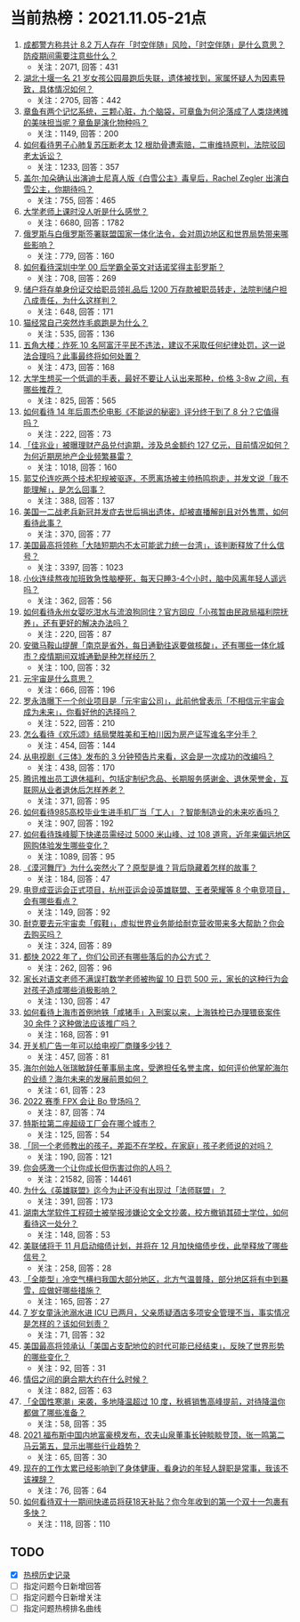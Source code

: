 # 当前热榜：2021.11.05-21点
1. [成都警方称共计 8.2 万人存在「时空伴随」风险，「时空伴随」是什么意思？防疫期间需要注意些什么？](https://www.zhihu.com/question/496642666)
    * 关注：2071, 回答：431
2. [湖北十堰一名 21 岁女孩公园晨跑后失联，遗体被找到，家属怀疑人为因素导致，具体情况如何？](https://www.zhihu.com/question/496311627)
    * 关注：2705, 回答：442
3. [章鱼有两个记忆系统，三颗心脏，九个脑袋，可章鱼为何沦落成了人类烧烤摊的美味担当呢？章鱼是演化物种吗？](https://www.zhihu.com/question/471116974)
    * 关注：1149, 回答：200
4. [如何看待男子心肺复苏压断老太 12 根肋骨遭索赔，二审维持原判，法院驳回老太诉讼？](https://www.zhihu.com/question/496658885)
    * 关注：1233, 回答：357
5. [盖尔·加朵确认出演迪士尼真人版《白雪公主》毒皇后，Rachel Zegler 出演白雪公主，你期待吗？](https://www.zhihu.com/question/496527648)
    * 关注：755, 回答：465
6. [大学老师上课时没人听是什么感觉？](https://www.zhihu.com/question/356443075)
    * 关注：6680, 回答：1782
7. [俄罗斯与白俄罗斯签署联盟国家一体化法令，会对周边地区和世界局势带来哪些影响？](https://www.zhihu.com/question/496701822)
    * 关注：779, 回答：160
8. [如何看待深圳中学 00 后学霸全英文对话诺奖得主彭罗斯？](https://www.zhihu.com/question/496518583)
    * 关注：708, 回答：269
9. [储户将存单身份证交给职员领礼品后 1200 万存款被职员转走，法院判储户担八成责任，为什么这样判？](https://www.zhihu.com/question/496486315)
    * 关注：648, 回答：171
10. [猫经常自己突然炸毛疯跑是为什么？](https://www.zhihu.com/question/371093738)
    * 关注：535, 回答：136
11. [五角大楼：炸死 10 名阿富汗平民不违法，建议不采取任何纪律处罚，这一说法合理吗？此事最终将如何处置？](https://www.zhihu.com/question/496586617)
    * 关注：473, 回答：168
12. [大学生想买一个低调的手表，最好不要让人认出来那种，价格 3-8w 之间，有哪些推荐？](https://www.zhihu.com/question/413048700)
    * 关注：825, 回答：565
13. [如何看待 14 年后周杰伦电影《不能说的秘密》评分终于到了 8 分？它值得吗？](https://www.zhihu.com/question/496475973)
    * 关注：222, 回答：73
14. [「佳兆业」被曝理财产品兑付逾期，涉及总金额约 127 亿元，目前情况如何？为何近期房地产企业频繁暴雷？](https://www.zhihu.com/question/496615331)
    * 关注：1018, 回答：160
15. [郭艾伦连吃两个技术犯规被驱逐，不愿离场被主帅杨鸣抱走，并发文说「我不能理解」，是怎么回事？](https://www.zhihu.com/question/496677711)
    * 关注：388, 回答：137
16. [美国一二战老兵新冠并发症去世后捐出遗体，却被直播解剖且对外售票，如何看待此事？](https://www.zhihu.com/question/496639149)
    * 关注：370, 回答：77
17. [美国最高将领称「大陆短期内不太可能武力统一台湾」，该判断释放了什么信号？](https://www.zhihu.com/question/496569944)
    * 关注：3397, 回答：1023
18. [小伙连续熬夜加班致急性脑梗死，每天只睡3-4个小时，脑中风离年轻人遥远吗？](https://www.zhihu.com/question/496136212)
    * 关注：362, 回答：56
19. [如何看待永州女婴吃泔水与流浪狗同住？官方回应「小孩暂由民政局福利院抚养」，还有更好的解决办法吗？](https://www.zhihu.com/question/496482821)
    * 关注：220, 回答：87
20. [安徽马鞍山提醒「南京是省外，每日通勤往返要做核酸」，还有哪些一体化城市？疫情期间双城通勤是种怎样经历？](https://www.zhihu.com/question/496755865)
    * 关注：100, 回答：32
21. [元宇宙是什么意思？](https://www.zhihu.com/question/493647980)
    * 关注：666, 回答：196
22. [罗永浩曝下一个创业项目是「元宇宙公司」，此前他曾表示「不相信元宇宙会成为未来」，你看好他的选择吗？](https://www.zhihu.com/question/496724298)
    * 关注：522, 回答：210
23. [怎么看待《欢乐颂》结局樊胜美和王柏川因为房产证写谁名字分手？](https://www.zhihu.com/question/60332816)
    * 关注：454, 回答：144
24. [从电视剧《三体》发布的 3 分钟预告片来看，这会是一次成功的改编吗？](https://www.zhihu.com/question/496347232)
    * 关注：438, 回答：170
25. [腾讯推出员工退休福利，包括定制纪念品、长期服务感谢金、退休荣誉金，互联网从业者退休后怎样养老？](https://www.zhihu.com/question/496767885)
    * 关注：371, 回答：95
26. [如何看待985高校毕业生进手机厂当「工人」？智能制造业的未来吃香吗？](https://www.zhihu.com/question/496418850)
    * 关注：907, 回答：192
27. [如何看待珠峰脚下快递员需经过 5000 米山峰、过 108 道弯，近年来偏远地区网购体验发生哪些变化？](https://www.zhihu.com/question/496581757)
    * 关注：1089, 回答：95
28. [《漠河舞厅》为什么突然火了？原型是谁？背后隐藏着怎样的故事？](https://www.zhihu.com/question/496196976)
    * 关注：184, 回答：47
29. [电竞成亚运会正式项目，杭州亚运会设英雄联盟、王者荣耀等 8 个电竞项目，会有哪些看点？](https://www.zhihu.com/question/496831601)
    * 关注：149, 回答：92
30. [耐克要去元宇宙卖「假鞋」，虚拟世界业务能给耐克营收带来多大帮助？你会去购买吗？](https://www.zhihu.com/question/496632614)
    * 关注：324, 回答：89
31. [都快 2022 年了，你们公司还有哪些落后的办公方式？](https://www.zhihu.com/question/496501131)
    * 关注：262, 回答：96
32. [家长对语文老师不满误打数学老师被拘留 10 日罚 500 元，家长的这种行为会对孩子造成哪些消极影响？](https://www.zhihu.com/question/496729297)
    * 关注：130, 回答：47
33. [如何看待上海市首例地铁「咸猪手」入刑案以来，上海铁检已办理猥亵案件 30 余件？这种做法应该推广吗？](https://www.zhihu.com/question/496475107)
    * 关注：168, 回答：91
34. [开关机广告一年可以给电视厂商赚多少钱？](https://www.zhihu.com/question/496250237)
    * 关注：457, 回答：81
35. [海尔创始人张瑞敏辞任董事局主席，受邀担任名誉主席，如何评价他掌舵海尔的业绩？海尔未来的发展前景如何？](https://www.zhihu.com/question/496780463)
    * 关注：61, 回答：23
36. [2022 赛季 FPX 会让 Bo 登场吗？](https://www.zhihu.com/question/493662562)
    * 关注：87, 回答：74
37. [特斯拉第二座超级工厂会在哪个城市？](https://www.zhihu.com/question/495927698)
    * 关注：125, 回答：54
38. [「同一个老师教出的孩子，差距不在学校，在家庭」孩子老师说的对吗？](https://www.zhihu.com/question/495021257)
    * 关注：190, 回答：121
39. [你会感激一个让你成长但伤害过你的人吗？](https://www.zhihu.com/question/396395895)
    * 关注：21582, 回答：14461
40. [为什么《英雄联盟》迄今为止还没有出现过「法师联盟」？](https://www.zhihu.com/question/487120401)
    * 关注：391, 回答：173
41. [湖南大学软件工程硕士被举报涉嫌论文全文抄袭，校方撤销其硕士学位，如何看待这一处分？](https://www.zhihu.com/question/496513758)
    * 关注：148, 回答：53
42. [美联储将于 11 月启动缩债计划，并将在 12 月加快缩债步伐，此举释放了哪些信号？](https://www.zhihu.com/question/496505094)
    * 关注：258, 回答：28
43. [「全能型」冷空气横扫我国大部分地区，北方气温普降，部分地区将有中到暴雪，应做好哪些措施？](https://www.zhihu.com/question/496135630)
    * 关注：165, 回答：27
44. [7 岁女童泳池溺水进 ICU 已两月，父亲质疑酒店多项安全管理不当，事实情况是怎样的？该如何划责？](https://www.zhihu.com/question/496274145)
    * 关注：71, 回答：32
45. [美国最高将领承认「美国占支配地位的时代可能已经结束」，反映了世界形势的哪些变化？](https://www.zhihu.com/question/496569142)
    * 关注：92, 回答：31
46. [情侣之间的磨合期大约在什么时候？](https://www.zhihu.com/question/63472588)
    * 关注：882, 回答：63
47. [「全国性寒潮」来袭，多地降温超过 10 度，秋裤销售高峰提前，对待降温你都做了哪些准备？](https://www.zhihu.com/question/496781186)
    * 关注：58, 回答：35
48. [2021 福布斯中国内地富豪榜发布，农夫山泉董事长钟睒睒登顶，张一鸣第二马云第五，显示出哪些行业趋势？](https://www.zhihu.com/question/496513398)
    * 关注：65, 回答：30
49. [现在的工作太累已经影响到了身体健康，看身边的年轻人辞职是常事，我该不该裸辞？](https://www.zhihu.com/question/496688420)
    * 关注：76, 回答：64
50. [如何看待双十一期间快递员将获18天补贴？你今年收到的第一个双十一包裹有多快？](https://www.zhihu.com/question/496516738)
    * 关注：118, 回答：110
## TODO
* [x] [热榜历史记录](hot_history/AllHot.md)
* [ ] 指定问题今日新增回答
* [ ] 指定问题今日新增关注
* [ ] 指定问题热榜排名曲线

